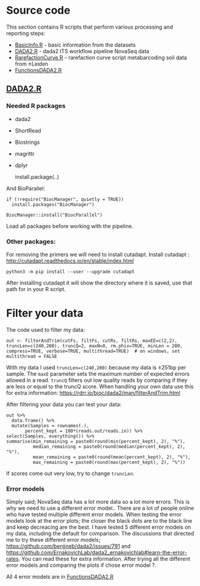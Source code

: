 # Source code

This section contains R scripts that perform various processing and reporting steps:

- [BasicInfo.R](BasicInfo.R) - basic information from the datasets
- [DADA2.R](DADA2.R) - dada2 ITS workflow pipeline NovaSeq data
- [RarefactionCurve.R](RarefactionCurve.R) - rarefaction curve script metabarcoding soil data from ±Leiden
- [FunctionsDADA2.R](FunctionsDADA2.R)

## [DADA2.R](DADA2.R)

### Needed R packages
- dada2
- ShortRead
- Biostrings
- magrittr
- dplyr

    install.package(..)

And BioParallel:

    if (!require("BiocManager", quietly = TRUE))
      install.packages("BiocManager")

    BiocManager::install("BiocParallel")

Load all packages before working with the pipeline.

### Other packages:
For removing the primers we will need to install cutadapt.
Install cutadapt : http://cutadapt.readthedocs.io/en/stable/index.html

    python3 -m pip install --user --upgrade cutadapt

After installing cutadapt it will show the directory where it is saved, use that path for in your R script.

# Filter your data

The code used to filter my data:

    out <- filterAndTrim(cutFs, filtFs, cutRs, filtRs, maxEE=c(2,2), truncLen=c(240,200), truncQ=2, maxN=0, rm.phix=TRUE, minLen = 200, compress=TRUE, verbose=TRUE, multithread=TRUE)  # on windows, set multithread = FALSE

With my data I used `truncLen=c(240,200)` because my data is ±251bp per sample. 
The `maxE` parameter sets the maximum number of expected errors allowed in a read.
`truncQ` filters out low quality reads by comparing if they are less or equel to the truncQ score.
When handling your own data use this for extra information: https://rdrr.io/bioc/dada2/man/filterAndTrim.html

After filtering your data you can test your data:

    out %>% 
      data.frame() %>% 
      mutate(Samples = rownames(.),
           percent_kept = 100*(reads.out/reads.in)) %>%
    select(Samples, everything()) %>%
    summarise(min_remaining = paste0(round(min(percent_kept), 2), "%"), 
              median_remaining = paste0(round(median(percent_kept), 2), "%"),
              mean_remaining = paste0(round(mean(percent_kept), 2), "%"), 
              max_remaining = paste0(round(max(percent_kept), 2), "%"))

If scores come out very low, try to change `truncLen`. 

### Error models

Simply said; NovaSeq data has a lot more data so a lot more errors. 
This is why we need to use a different error model.. There are a lot of people online who have tested multiple different error models. When testing the error models look at the error plots; the closer the black dots are to the black line ánd keep decreacing are the best.
I have tested 5 different error models on my data, including the default for comparison. The discussions that directed me to try these different error models; https://github.com/benjjneb/dada2/issues/791 and https://github.com/ErnakovichLab/dada2_ernakovichlab#learn-the-error-rates. You can read these for extra information. 
After trying all the different error models and comparing the plots if chose error model ?.

All 4 error models are in [FunctionsDADA2.R](FunctionsDADA2.R)
